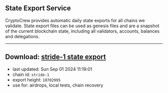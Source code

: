 ## State Export Service
CryptoCrew provides automatic daily state exports for all chains we validate. State export files can be used as genesis files and are a snapshot of the current blockchain state, including all validators, accounts, balances and delegations.

---
**Download: [stride-1 state export](https://dl-eu2.ccvalidators.com/SERVICE/stride/stride-1_export_10702995.json)**
---

- last updated: Sun Sep 01 2024 11:19:01
- chain id: `stride-1`
- export height: `10702995`
- use for: airdrops, local tests, chain recovery
